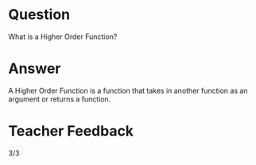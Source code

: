 # Question
What is a Higher Order Function?

# Answer
A Higher Order Function is a function that takes in another function as an argument or returns a function.

# Teacher Feedback
3/3